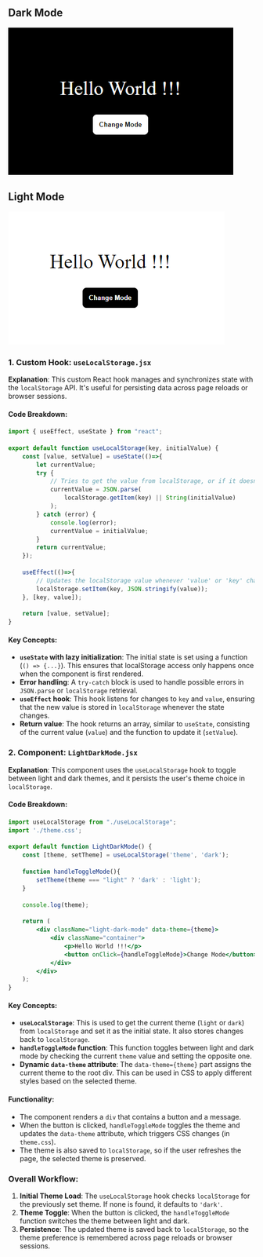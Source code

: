 
## Dark Mode
![alt text](image.png)

## Light Mode

![alt text](image-1.png)

### 1. Custom Hook: `useLocalStorage.jsx`

**Explanation**:
This custom React hook manages and synchronizes state with the `localStorage` API. It's useful for persisting data across page reloads or browser sessions.

#### Code Breakdown:

```jsx
import { useEffect, useState } from "react";

export default function useLocalStorage(key, initialValue) {
    const [value, setValue] = useState(()=>{
        let currentValue;
        try {
            // Tries to get the value from localStorage, or if it doesn't exist, sets it to the initialValue
            currentValue = JSON.parse(
                localStorage.getItem(key) || String(initialValue)
            );
        } catch (error) {
            console.log(error);
            currentValue = initialValue;
        }
        return currentValue;
    });

    useEffect(()=>{
        // Updates the localStorage value whenever 'value' or 'key' changes
        localStorage.setItem(key, JSON.stringify(value));
    }, [key, value]);

    return [value, setValue];
}
```

#### Key Concepts:
- **`useState` with lazy initialization**: The initial state is set using a function (`() => {...}`). This ensures that localStorage access only happens once when the component is first rendered.
- **Error handling**: A `try-catch` block is used to handle possible errors in `JSON.parse` or `localStorage` retrieval.
- **`useEffect` hook**: This hook listens for changes to `key` and `value`, ensuring that the new value is stored in `localStorage` whenever the state changes.
- **Return value**: The hook returns an array, similar to `useState`, consisting of the current value (`value`) and the function to update it (`setValue`).

### 2. Component: `LightDarkMode.jsx`

**Explanation**:
This component uses the `useLocalStorage` hook to toggle between light and dark themes, and it persists the user's theme choice in `localStorage`.

#### Code Breakdown:

```jsx
import useLocalStorage from "./useLocalStorage";
import './theme.css';

export default function LightDarkMode() {
    const [theme, setTheme] = useLocalStorage('theme', 'dark');
     
    function handleToggleMode(){
        setTheme(theme === "light" ? 'dark' : 'light');
    }

    console.log(theme);

    return (
        <div className="light-dark-mode" data-theme={theme}>
            <div className="container">
                <p>Hello World !!!</p>
                <button onClick={handleToggleMode}>Change Mode</button>
            </div>
        </div>
    );
}
```

#### Key Concepts:
- **`useLocalStorage`**: This is used to get the current theme (`light` or `dark`) from `localStorage` and set it as the initial state. It also stores changes back to `localStorage`.
- **`handleToggleMode` function**: This function toggles between light and dark mode by checking the current `theme` value and setting the opposite one.
- **Dynamic `data-theme` attribute**: The `data-theme={theme}` part assigns the current theme to the root div. This can be used in CSS to apply different styles based on the selected theme.
  
#### Functionality:
- The component renders a `div` that contains a button and a message.
- When the button is clicked, `handleToggleMode` toggles the theme and updates the `data-theme` attribute, which triggers CSS changes (in `theme.css`).
- The theme is also saved to `localStorage`, so if the user refreshes the page, the selected theme is preserved. 

### Overall Workflow:
1. **Initial Theme Load**: The `useLocalStorage` hook checks `localStorage` for the previously set theme. If none is found, it defaults to `'dark'`.
2. **Theme Toggle**: When the button is clicked, the `handleToggleMode` function switches the theme between light and dark.
3. **Persistence**: The updated theme is saved back to `localStorage`, so the theme preference is remembered across page reloads or browser sessions.